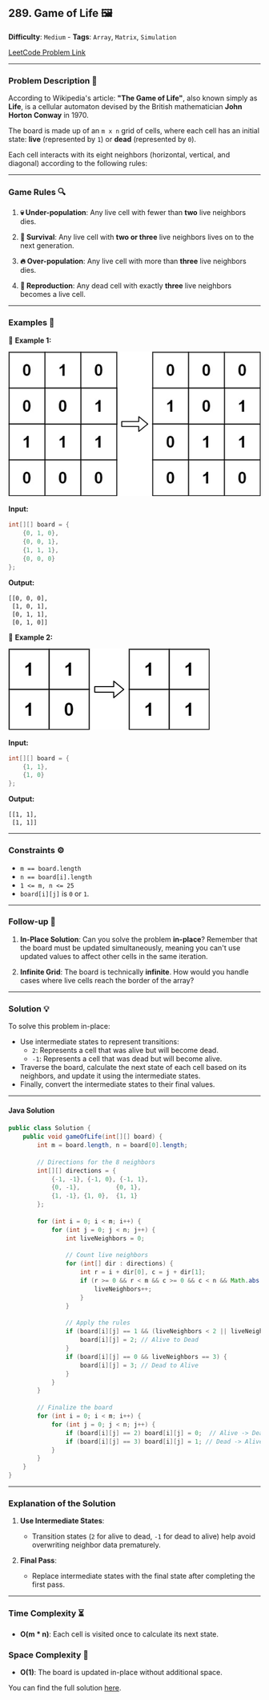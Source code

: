 ## 289. Game of Life 🖼️

**Difficulty**: `Medium` - **Tags**: `Array`, `Matrix`, `Simulation`

[LeetCode Problem Link](https://leetcode.com/problems/game-of-life/)

---

### Problem Description 📜

According to Wikipedia's article: **"The Game of Life"**, also known simply as **Life**, is a cellular automaton devised by the British mathematician **John Horton Conway** in 1970.

The board is made up of an `m x n` grid of cells, where each cell has an initial state: **live** (represented by `1`) or **dead** (represented by `0`).

Each cell interacts with its eight neighbors (horizontal, vertical, and diagonal) according to the following rules:

---

### Game Rules 🔍

1. **💀 Under-population**:
   Any live cell with fewer than **two** live neighbors dies.

2. **🌱 Survival**:
   Any live cell with **two or three** live neighbors lives on to the next generation.

3. **🔥 Over-population**:
   Any live cell with more than **three** live neighbors dies.

4. **🌳 Reproduction**:
   Any dead cell with exactly **three** live neighbors becomes a live cell.

---

### Examples 🌟

🔹 **Example 1:**

![](grid1.jpg)

**Input:**
```java
int[][] board = {
    {0, 1, 0},
    {0, 0, 1},
    {1, 1, 1},
    {0, 0, 0}
};
```

**Output:**
```
[[0, 0, 0],
 [1, 0, 1],
 [0, 1, 1],
 [0, 1, 0]]
```

🔹 **Example 2:**

![](grid2.jpg)

**Input:**
```java
int[][] board = {
    {1, 1},
    {1, 0}
};
```

**Output:**
```
[[1, 1],
 [1, 1]]
```

---

### Constraints ⚙️

- `m == board.length`
- `n == board[i].length`
- `1 <= m, n <= 25`
- `board[i][j]` is `0` or `1`.

---

### Follow-up 🤔

1. **In-Place Solution**:
   Can you solve the problem **in-place**?
   Remember that the board must be updated simultaneously, meaning you can't use updated values to affect other cells in the same iteration.

2. **Infinite Grid**:
   The board is technically **infinite**. How would you handle cases where live cells reach the border of the array?

---

### Solution 💡

To solve this problem in-place:

- Use intermediate states to represent transitions:
  - `2`: Represents a cell that was alive but will become dead.
  - `-1`: Represents a cell that was dead but will become alive.
- Traverse the board, calculate the next state of each cell based on its neighbors, and update it using the intermediate states.
- Finally, convert the intermediate states to their final values.

---

#### Java Solution

```java
public class Solution {
    public void gameOfLife(int[][] board) {
        int m = board.length, n = board[0].length;

        // Directions for the 8 neighbors
        int[][] directions = {
            {-1, -1}, {-1, 0}, {-1, 1},
            {0, -1},          {0, 1},
            {1, -1}, {1, 0},  {1, 1}
        };

        for (int i = 0; i < m; i++) {
            for (int j = 0; j < n; j++) {
                int liveNeighbors = 0;

                // Count live neighbors
                for (int[] dir : directions) {
                    int r = i + dir[0], c = j + dir[1];
                    if (r >= 0 && r < m && c >= 0 && c < n && Math.abs(board[r][c]) == 1) {
                        liveNeighbors++;
                    }
                }

                // Apply the rules
                if (board[i][j] == 1 && (liveNeighbors < 2 || liveNeighbors > 3)) {
                    board[i][j] = 2; // Alive to Dead
                }
                if (board[i][j] == 0 && liveNeighbors == 3) {
                    board[i][j] = 3; // Dead to Alive
                }
            }
        }

        // Finalize the board
        for (int i = 0; i < m; i++) {
            for (int j = 0; j < n; j++) {
                if (board[i][j] == 2) board[i][j] = 0;  // Alive -> Dead
                if (board[i][j] == 3) board[i][j] = 1; // Dead -> Alive
            }
        }
    }
}
```

---

### Explanation of the Solution

1. **Use Intermediate States**:
   - Transition states (`2` for alive to dead, `-1` for dead to alive) help avoid overwriting neighbor data prematurely.

2. **Final Pass**:
   - Replace intermediate states with the final state after completing the first pass.

---

### Time Complexity ⏳

- **O(m * n)**:
  Each cell is visited once to calculate its next state.

### Space Complexity 💾

- **O(1)**:
  The board is updated in-place without additional space.

You can find the full solution [here](Solution.java).